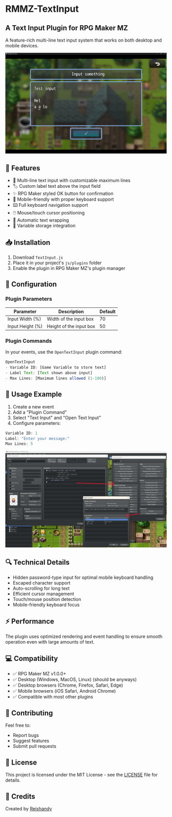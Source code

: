 # RMMZ-TextInput

## A Text Input Plugin for RPG Maker MZ

A feature-rich multi-line text input system that works on both desktop and mobile devices.

![Showcase](showcase.png)

## 🌟 Features

- 📝 Multi-line text input with customizable maximum lines
- 🏷️ Custom label text above the input field
- ✨ RPG Maker styled OK button for confirmation
- 📱 Mobile-friendly with proper keyboard support
- ⌨️ Full keyboard navigation support
- 🖱️ Mouse/touch cursor positioning
- 🔄 Automatic text wrapping
- 💾 Variable storage integration

## 📥 Installation

1. Download `TextInput.js`
2. Place it in your project's `js/plugins` folder
3. Enable the plugin in RPG Maker MZ's plugin manager

## 🔧 Configuration

### Plugin Parameters

| Parameter | Description | Default |
|-----------|-------------|---------|
| Input Width (%) | Width of the input box | 70 |
| Input Height (%) | Height of the input box | 50 |

### Plugin Commands

In your events, use the `OpenTextInput` plugin command:

```javascript
OpenTextInput
- Variable ID: [Game Variable to store text]
- Label Text: [Text shown above input]
- Max Lines: [Maximum lines allowed (1-100)]
```

## 📖 Usage Example

1. Create a new event
2. Add a "Plugin Command"
3. Select "Text Input" and "Open Text Input"
4. Configure parameters:
```javascript
Variable ID: 1
Label: "Enter your message:"
Max Lines: 5
```

![Command](command.png)

## 🔍 Technical Details

- Hidden password-type input for optimal mobile keyboard handling
- Escaped character support
- Auto-scrolling for long text
- Efficient cursor management
- Touch/mouse position detection
- Mobile-friendly keyboard focus

## ⚡ Performance

The plugin uses optimized rendering and event handling to ensure smooth operation even with large amounts of text.

## 💻 Compatibility

- ✅ RPG Maker MZ v1.0.0+
- ✅ Desktop (Windows, MacOS, Linux) (should be anyways)
- ✅ Desktop browsers (Chrome, Firefox, Safari, Edge)
- ✅ Mobile browsers (iOS Safari, Android Chrome)
- ✅ Compatible with most other plugins

## 🤝 Contributing

Feel free to:
- Report bugs
- Suggest features
- Submit pull requests

## 📄 License

This project is licensed under the MIT License - see the [LICENSE](LICENSE) file for details.

## 🙏 Credits

Created by [Reishandy](https://github.com/Reishandy)
